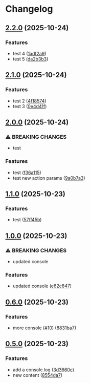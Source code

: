 # Changelog

## [2.2.0](https://github.com/bolex222/github-workflow-test/compare/v2.1.0...v2.2.0) (2025-10-24)


### Features

* test 4 ([1adf2a9](https://github.com/bolex222/github-workflow-test/commit/1adf2a9dc5fdccaaf78aee6f6b098fb7f40e91ca))
* test 5 ([da2b3b3](https://github.com/bolex222/github-workflow-test/commit/da2b3b3d4e63f99ffc5fa64023b0a0e1e917fff5))

## [2.1.0](https://github.com/bolex222/github-workflow-test/compare/v2.0.0...v2.1.0) (2025-10-24)


### Features

* test 2 ([4f18574](https://github.com/bolex222/github-workflow-test/commit/4f185740058090c482306dcc78a4cfe5d4389a09))
* test 3 ([0e4d41f](https://github.com/bolex222/github-workflow-test/commit/0e4d41fb7b38940c6f6813c8b5c9c321e952953e))

## [2.0.0](https://github.com/bolex222/github-workflow-test/compare/v1.1.0...v2.0.0) (2025-10-24)


### ⚠ BREAKING CHANGES

* test

### Features

* test ([f36a115](https://github.com/bolex222/github-workflow-test/commit/f36a1151867bebaa4ba205a1d16982ed2d7f3b71))
* test new action params ([9a0b7a3](https://github.com/bolex222/github-workflow-test/commit/9a0b7a321400b827ad42fad1963395c127e0a023))

## [1.1.0](https://github.com/bolex222/github-workflow-test/compare/v1.0.0...v1.1.0) (2025-10-23)


### Features

* test ([57ff45b](https://github.com/bolex222/github-workflow-test/commit/57ff45bbd7ecba3923862121ce172842909d0df3))

## [1.0.0](https://github.com/bolex222/github-workflow-test/compare/v0.6.0...v1.0.0) (2025-10-23)


### ⚠ BREAKING CHANGES

* updated console

### Features

* updated console ([e62c847](https://github.com/bolex222/github-workflow-test/commit/e62c847e7d3242367e3408486719822937defc6d))

## [0.6.0](https://github.com/bolex222/github-workflow-test/compare/v0.5.0...v0.6.0) (2025-10-23)


### Features

* more console ([#10](https://github.com/bolex222/github-workflow-test/issues/10)) ([8831ba7](https://github.com/bolex222/github-workflow-test/commit/8831ba79cdefde7e62b35cd525cec422bcc97583))

## [0.5.0](https://github.com/bolex222/github-workflow-test/compare/v0.4.0...v0.5.0) (2025-10-23)


### Features

* add a console.log ([3d3660c](https://github.com/bolex222/github-workflow-test/commit/3d3660c9f25aea1d81d2f288d8f5fdec55efc64f))
* new content ([8554da7](https://github.com/bolex222/github-workflow-test/commit/8554da79e5c9ba11941bc7b8bd314bc89dd9297f))
